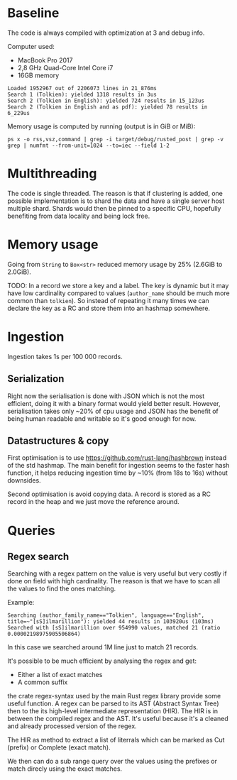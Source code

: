 #  Baseline

The code is always compiled with optimization at 3 and debug info.

Computer used:
* MacBook Pro 2017
* 2,8 GHz Quad-Core Intel Core i7
* 16GB memory

```
Loaded 1952967 out of 2206073 lines in 21_876ms
Search 1 (Tolkien): yielded 1318 results in 3us
Search 2 (Tolkien in English): yielded 724 results in 15_123us
Search 2 (Tolkien in English and as pdf): yielded 78 results in 6_229us
```

Memory usage is computed by running (output is in GiB or MiB):
```
ps x -o rss,vsz,command | grep -i target/debug/rusted_post | grep -v grep | numfmt --from-unit=1024 --to=iec --field 1-2
```

# Multithreading

The code is single threaded. The reason is that if clustering is added, one
possible implementation is to shard the data and have a single server host
multiple shard. Shards would then be pinned to a specific CPU, hopefully 
benefiting from data locality and being lock free.

# Memory usage

Going from `String` to `Box<str>` reduced memory usage by 25% (2.6GiB to 2.0GiB).

TODO:
In a record we store a key and a label. The key is dynamic but it may have low cardinality compared
to values (`author_name` should be much more common than `tolkien`). So instead of repeating
it many times we can declare the key as a RC and store them into an hashmap somewhere.

# Ingestion

Ingestion takes 1s per 100 000 records. 

## Serialization

Right now the serialisation is done with
JSON which is not the most efficient, doing it with a binary format would yield better result.
However, serialisation takes only ~20% of cpu usage and JSON has the benefit of being human
readable and writable so it's good enough for now.

## Datastructures & copy

First optimisation is to use https://github.com/rust-lang/hashbrown instead of the std hashmap.
The main benefit for ingestion seems to the faster hash function, it helps reducing ingestion time
by ~10% (from 18s to 16s) without downsides.

Second optimisation is avoid copying data. A record is stored as a RC record in the heap and we
just move the reference around.

# Queries

## Regex search

Searching with a regex pattern on the value is very useful but very costly if done on field with
high cardinality. The reason is that we have to scan all the values to find the ones matching.

Example:
```
Searching (author_family_name=="Tolkien", language=="English", title=~"[sS]ilmarillion"): yielded 44 results in 103920us (103ms)
Searched with [sS]ilmarillion over 954990 values, matched 21 (ratio 0.00002198975905506864)
```

In this case we searched around 1M line just to match 21 records.

It's possible to be much efficient by analysing the regex and get:
- Either a list of exact matches
- A common suffix

the crate regex-syntax used by the main Rust regex library provide some useful function. A regex can be parsed to its AST
(Abstract Syntax Tree) then to the its high-level intermediate representation (HIR). The HIR is in between the compiled
regex and the AST. It's useful because it's a cleaned and already processed version of the regex.

The HIR as method to extract a list of literrals which can be marked as Cut (prefix) or Complete (exact match).

We then can do a sub range query over the values using the prefixes or match direcly using the exact matches.






